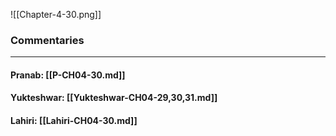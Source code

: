 ![[Chapter-4-30.png]]

### Commentaries

---

#### Pranab: [[P-CH04-30.md]]

#### Yukteshwar: [[Yukteshwar-CH04-29,30,31.md]]

#### Lahiri: [[Lahiri-CH04-30.md]]
